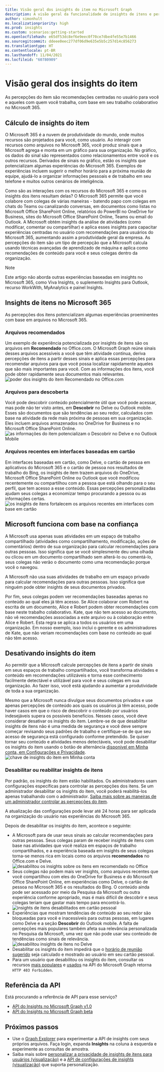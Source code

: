 ```yaml
---
title: Visão geral dos insights do item no Microsoft Graph
description: A visão geral da funcionalidade de insights de itens e personalização no nível do usuário
author: simonhult
ms.localizationpriority: high
ms.prod: insights
ms.custom: scenarios:getting-started
ms.openlocfilehash: e65df53dc8ef6e9eec0f70ce7dbe4fe55e7b1466
ms.sourcegitcommit: ddeee0eec277df06d9e635e5b5c257d14c856273
ms.translationtype: HT
ms.contentlocale: pt-BR
ms.lasthandoff: 11/04/2021
ms.locfileid: "60780909"
---
```

# <a name="overview-of-item-insights"></a>Visão geral dos insights do item
As percepções do item são recomendações centradas no usuário para você e aqueles com quem você trabalha, com base em seu trabalho colaborativo no Microsoft 365.

## <a name="computation-of-item-insights"></a>Cálculo de insights do item
O Microsoft 365 é a nuvem de produtividade do mundo, onde muitos recursos são projetados para você, como usuário. Ao interagir com recursos como arquivos no Microsoft 365, você produz sinais que a Microsoft agrega e monta em um gráfico para sua organização. No gráfico, os dados do sinal são representados como relacionamentos entre você e os outros recursos. Derivados de sinais no gráfico, estão os insights que potencializam algumas experiências do Microsoft 365. Exemplos de experiências incluem sugerir o melhor horário para a próxima reunião de equipe, ajudá-lo a organizar informações pessoais e de trabalho em seu telefone e muitos outros cenários de inteligência. 

Como são as interações com os recursos do Microsoft 365 e como os insights dos itens resultam delas? O Microsoft 365 permite que você colabore com colegas de várias maneiras - batendo papo com colegas em chats do Teams ou canalizando conversas, em documentos como listas no Microsoft Office SharePoint Online, relatórios do PowerBI no OneDrive for Business, sites do Microsoft Office SharePoint Online, Teams ou email do Outlook. A Microsoft obtém insights da análise de atividades (como modificar, comentar ou compartilhar) e aplica esses insights para capacitar experiências centradas no usuário com recomendações para usuários do Microsoft 365, aumentando assim a produtividade geral da empresa. As percepções do item são um tipo de percepção que a Microsoft calcula usando técnicas avançadas de aprendizado de máquina e aplica como recomendações de conteúdo para você e seus colegas dentro da organização.

> [!NOTE]
> Este artigo não aborda outras experiências baseadas em insights no Microsoft 365, como Viva Insights, o suplemento Insights para Outlook, recurso WorkWith, MyAnalytics e painel Insights. 

## <a name="item-insights-in-microsoft-365"></a>Insights de itens no Microsoft 365 
As percepções dos itens potencializam algumas experiências proeminentes com base em arquivos no Microsoft 365.

### <a name="recommended-files"></a>Arquivos recomendados 
Um exemplo de experiência potencializada por insights de itens são os arquivos em **Recomendado** no Office.com. O Microsoft Graph reúne sinais desses arquivos acessíveis a você que têm atividade contínua, deriva percepções de itens a partir desses sinais e aplica essas percepções para recomendar arquivos para que você possa localizar rapidamente aqueles que são mais importantes para você. Com as informações dos itens, você pode obter rapidamente seus documentos mais relevantes.
![poder dos insights do item Recomendado no Office.com](images/Recommended-Office-com.PNG)

### <a name="files-for-discovery"></a>Arquivos para descoberta 
Você pode descobrir conteúdo potencialmente útil que você pode acessar, mas pode não ter visto antes, em **Descobrir** no Delve ou Outlook mobile. Esses são documentos que são tendências ao seu redor, calculados com base na atividade da rede mais próxima de pessoas em sua organização. Eles incluem arquivos armazenados no OneDrive for Business e no Microsoft Office SharePoint Online.  
![as informações do item potencializam o Descobrir no Delve e no Outlook Mobile](images/discover-Delve-OutlookMobile.PNG)

### <a name="recent-files-in-card-based-interfaces"></a>Arquivos recentes em interfaces baseadas em cartão 
Em interfaces baseadas em cartão, como Delve, o cartão de pessoa em aplicativos do Microsoft 365 e o cartão de pessoa nos resultados de trabalho do Bing, os insights de item trazem arquivos do OneDrive, Microsoft Office SharePoint Online ou Outlook que você modificou recentemente ou compartilhou com a pessoa que está olhando para o seu perfil, que tem acesso a esse conteúdo. Essas percepções personalizadas ajudam seus colegas a economizar tempo procurando a pessoa ou as informações certas.  
![os insights de itens fortalecem os arquivos recentes em interfaces com base em cartão](images/Recent-files-in-card-based-interfaces.PNG)

## <a name="microsoft-runs-on-trust"></a>Microsoft funciona com base na confiança
A Microsoft usa apenas suas atividades em um espaço de trabalho compartilhado (atividades como compartilhamento, modificação, ações de comentários) dentro de sua organização para calcular recomendações para outras pessoas. Isso significa que se você simplesmente deu uma olhada ou clicou em um documento compartilhado sem alterá-lo ou comentá-lo, seus colegas não verão o documento como uma recomendação porque você o navegou. 

A Microsoft não usa suas atividades de trabalho em um espaço privado para calcular recomendações para outras pessoas. Isso significa que ninguém pode obter insights de seus documentos privados.  

Por fim, seus colegas podem ver recomendações baseadas apenas no conteúdo ao qual eles já têm acesso. Se Alice colaborar com Robert na escrita de um documento, Alice e Robert podem obter recomendações com base neste trabalho colaborativo. Kate, que não tem acesso ao documento, não vê recomendações associadas a este arquivo ou à colaboração entre Alice e Robert. Esta regra se aplica a todos os usuários em uma organização. Em nosso exemplo, isso inclui o gerente e os administradores de Kate, que não veriam recomendações com base no conteúdo ao qual não têm acesso. 

## <a name="disabling-item-insights"></a>Desativando insights do item
Ao permitir que a Microsoft calcule percepções de itens a partir de sinais em seus espaços de trabalho compartilhados, você transforma atividades e conteúdo em recomendações utilizáveis e torna esse conhecimento facilmente detectável e utilizável para você e seus colegas em sua organização. Ao fazer isso, você está ajudando a aumentar a produtividade de toda a sua organização.  

Mesmo que a Microsoft nunca divulgue seus documentos privados e use apenas percepções de conteúdo aos quais os usuários já têm acesso, pode haver casos em que o risco de descobrir o conteúdo por usuários indesejáveis ​​supera os possíveis benefícios. Nesses casos, você deve considerar desativar os insights do item. Lembre-se de que desabilitar insights de itens não é uma medida de segurança e você deve sempre começar revisando seus padrões de trabalho e certifique-se de que seu acesso de segurança está configurado conforme pretendido. Se quiser tornar seu conteúdo e atividades menos detectáveis, você pode desabilitar os insights do item usando o botão de alternância [disponível em Minha conta, em Configurações e Privacidade](https://myaccount.microsoft.com/settingsandprivacy/privacy).  
![chave de insights do item em Minha conta](images/item-insights-toggle-in-MyAccount.PNG)

### <a name="disable-or-re-enable-item-insights"></a>Desabilitar ou reabilitar insights de itens 
Por padrão, os insights do item estão habilitados. Os administradores usam configurações específicas para controlar as percepções dos itens. Se um administrador desabilitar os insights do item, você poderá reabilitá-los apenas trabalhando com o administrador. 
[Saiba mais sobre as maneiras de um administrador controlar as percepções do item](insights-customize-item-insights-privacy.md).

A atualização das configurações pode levar até 24 horas para ser aplicada na organização do usuário nas experiências do Microsoft 365.

Depois de desabilitar os insights do item, acontece o seguinte: 
* A Microsoft para de usar seus sinais ao calcular recomendações para outras pessoas. Seus colegas param de receber insights de itens com base nas atividades que você realiza em espaços de trabalho compartilhados, e a experiência baseada em insights de seus colegas torna-se menos rica em locais como os arquivos **recomendados** no Office.com e Delve.
![desabilitou os insights sobre os itens em recomendado no Office](images/disabled-item-insights-in-office.PNG)
* Seus colegas não podem mais ver insights, como arquivos recentes que você compartilhou com eles do OneDrive for Business e do Microsoft Office SharePoint Online, em experiências como Delve, o cartão de pessoa no Microsoft 365 e os resultados do Bing. O conteúdo ainda pode ser acessado por meio da Pesquisa da Microsoft ou outra experiência conforme apropriado, mas é mais difícil de descobrir e seus colegas teriam que gastar mais tempo para encontrá-lo.  
![insights de itens desabilitados em cartão pessoal](images/disabled-item-insights-in-persona-card.PNG)
* Experiências que mostram tendências de conteúdo ao seu redor são bloqueadas para você e inacessíveis para outras pessoas, em lugares como Delve e a seção **Descobrir** do Outlook mobile. A falta de percepções mais populares também afeta sua relevância personalizada no Pesquisa da Microsoft, uma vez que não pode usar seu conteúdo de tendências como sinais de relevância.
![desabilitou insights de itens no Delve](images/disabled-item-insights-in-delve.PNG)
* Desabilitar os insights do item impedirá que o [horário de reunião sugerido](https://support.microsoft.com/office/update-your-meeting-hours-using-the-profile-card-0613d113-d7c1-4faa-bb11-c8ba30a78ef1) seja calculado e mostrado ao usuário em seu cartão pessoal. 
* Para um usuário que desabilitou os insights do item, consultar os recursos [mais populares](/graph/api/resources/insights-trending) e [ usados ​​](/graph/api/resources/insights-used) na API do Microsoft Graph retorna `HTTP 403 Forbidden`.

## <a name="api-reference"></a>Referência da API
Está procurando a referência de API para esse serviço?

- [API do Insights no Microsoft Graph v1.0](/graph/api/resources/officegraphinsights)
- [API do Insights no Microsoft Graph beta](/graph/api/resources/iteminsights?view=graph-rest-beta&preserve-view=true)


## <a name="next-steps"></a>Próximos passos

- Use o [Graph Explorer](https://developer.microsoft.com/graph/graph-explorer) para experimentar a API de insights com seus próprios arquivos. Faça login, expanda **Insights** na coluna à esquerda e experimente as consultas de amostra.
- Saiba mais sobre [personalizar a privacidade de insights de itens para usuários (visualização)](insights-customize-item-insights-privacy.md) e a [API de configurações de insights (visualização)](/graph/api/resources/insightssettings?view=graph-rest-beta&preserve-view=true) que suporta personalização.
